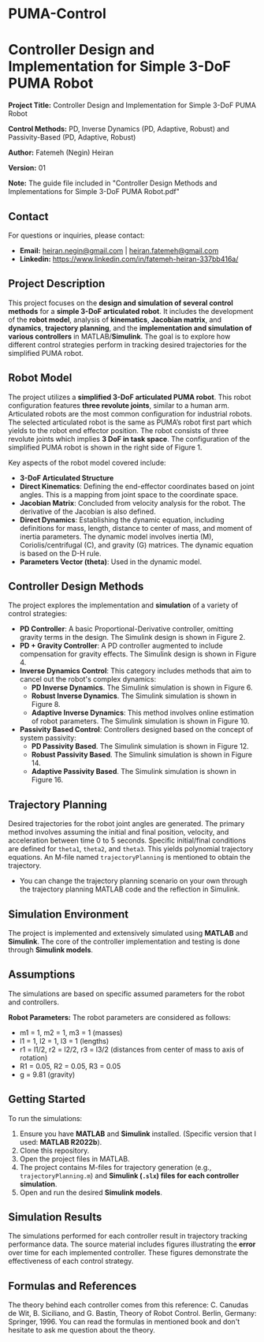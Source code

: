 # PUMA-Control
# Controller Design and Implementation for Simple 3-DoF PUMA Robot

**Project Title:** Controller Design and Implementation for Simple 3-DoF PUMA Robot

**Control Methods:** PD, Inverse Dynamics (PD, Adaptive, Robust) and Passivity-Based (PD, Adaptive, Robust)

**Author:** Fatemeh (Negin) Heiran

**Version:** 01

**Note:** The guide file included in "Controller Design Methods and Implementations for Simple 3-DoF PUMA Robot.pdf"

## Contact

For questions or inquiries, please contact:
*   **Email:** heiran.negin@gmail.com | heiran.fatemeh@gmail.com
*   **Linkedin:** https://www.linkedin.com/in/fatemeh-heiran-337bb416a/


## Project Description

This project focuses on the **design and simulation of several control methods** for a **simple 3-DoF articulated robot**. It includes the development of the **robot model**, analysis of **kinematics**, **Jacobian matrix**, and **dynamics**, **trajectory planning**, and the **implementation and simulation of various controllers** in MATLAB/**Simulink**. The goal is to explore how different control strategies perform in tracking desired trajectories for the simplified PUMA robot.

## Robot Model

The project utilizes a **simplified 3-DoF articulated PUMA robot**. This robot configuration features **three revolute joints**, similar to a human arm. Articulated robots are the most common configuration for industrial robots. The selected articulated robot is the same as PUMA’s robot first part which yields to the robot end effector position. The robot consists of three revolute joints which implies **3 DoF in task space**. The configuration of the simplified PUMA robot is shown in the right side of Figure 1.

Key aspects of the robot model covered include:
*   **3-DoF Articulated Structure**
*   **Direct Kinematics**: Defining the end-effector coordinates based on joint angles. This is a mapping from joint space to the coordinate space.
*   **Jacobian Matrix**: Concluded from velocity analysis for the robot. The derivative of the Jacobian is also defined.
*   **Direct Dynamics**: Establishing the dynamic equation, including definitions for mass, length, distance to center of mass, and moment of inertia parameters. The dynamic model involves inertia (M), Coriolis/centrifugal (C), and gravity (G) matrices. The dynamic equation is based on the D-H rule.
*   **Parameters Vector (theta)**: Used in the dynamic model.

## Controller Design Methods

The project explores the implementation and **simulation** of a variety of control strategies:

*   **PD Controller**: A basic Proportional-Derivative controller, omitting gravity terms in the design. The Simulink design is shown in Figure 2.
*   **PD + Gravity Controller**: A PD controller augmented to include compensation for gravity effects. The Simulink design is shown in Figure 4.
*   **Inverse Dynamics Control**: This category includes methods that aim to cancel out the robot's complex dynamics:
    *   **PD Inverse Dynamics**. The Simulink simulation is shown in Figure 6.
    *   **Robust Inverse Dynamics**. The Simulink simulation is shown in Figure 8.
    *   **Adaptive Inverse Dynamics**: This method involves online estimation of robot parameters. The Simulink simulation is shown in Figure 10.
*   **Passivity Based Control**: Controllers designed based on the concept of system passivity:
    *   **PD Passivity Based**. The Simulink simulation is shown in Figure 12.
    *   **Robust Passivity Based**. The Simulink simulation is shown in Figure 14.
    *   **Adaptive Passivity Based**. The Simulink simulation is shown in Figure 16.

## Trajectory Planning

Desired trajectories for the robot joint angles are generated. The primary method involves assuming the initial and final position, velocity, and acceleration between time 0 to 5 seconds. Specific initial/final conditions are defined for `theta1`, `theta2`, and `theta3`. This yields polynomial trajectory equations. An M-file named `trajectoryPlanning` is mentioned to obtain the trajectory.
* You can change the trajectory planning scenario on your own through the trajectory planning MATLAB code and the reflection in Simulink.

## Simulation Environment

The project is implemented and extensively simulated using **MATLAB** and **Simulink**. The core of the controller implementation and testing is done through **Simulink models**.

## Assumptions

The simulations are based on specific assumed parameters for the robot and controllers.

**Robot Parameters:** The robot parameters are considered as follows:
*   m1 = 1, m2 = 1, m3 = 1 (masses)
*   l1 = 1, l2 = 1, l3 = 1 (lengths)
*   r1 = l1/2, r2 = l2/2, r3 = l3/2 (distances from center of mass to axis of rotation)
*   R1 = 0.05, R2 = 0.05, R3 = 0.05
*   g = 9.81 (gravity)

## Getting Started

To run the simulations:
1.  Ensure you have **MATLAB** and **Simulink** installed. (Specific version that I used: **MATLAB R2022b**).
2.  Clone this repository.
3.  Open the project files in MATLAB.
4.  The project contains M-files for trajectory generation (e.g., `trajectoryPlanning.m`) and **Simulink (`.slx`) files for each controller simulation**.
5.  Open and run the desired **Simulink models**.

## Simulation Results

The simulations performed for each controller result in trajectory tracking performance data. The source material includes figures illustrating the **error** over time for each implemented controller. These figures demonstrate the effectiveness of each control strategy.

## Formulas and References

The theory behind each controller comes from this reference: C. Canudas de Wit, B. Siciliano, and G. Bastin, Theory of Robot Control. Berlin, Germany: Springer, 1996.
You can read the formulas in mentioned book and don't hesitate to ask me question about the theory.

